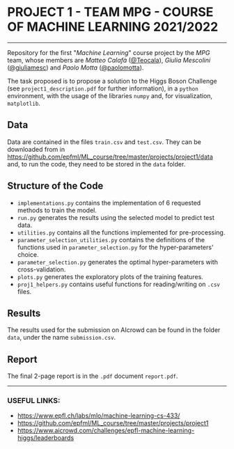 # PROJECT 1 - TEAM MPG - COURSE OF MACHINE LEARNING 2021/2022
-----------------------------------------------------------------


Repository for the first "*Machine Learning*" course project by the *MPG* team, whose members are *Matteo Calafà* ([@Teocala](https://github.com/Teocala)), *Giulia Mescolini* ([@giuliamesc](https://github.com/giuliamesc)) and *Paolo Motta* ([@paolomotta](https://github.com/paolomotta)).

The task proposed is to propose a solution to the Higgs Boson Challenge (see `project1_description.pdf` for further information), in a `python` environment, with the usage of the libraries `numpy` and, for visualization, `matplotlib`.

## Data

Data are contained in the files `train.csv` and `test.csv`.
They can be downloaded from in https://github.com/epfml/ML_course/tree/master/projects/project1/data and, to run the code, they need to be stored in the `data` folder.

## Structure of the Code

- `implementations.py` contains the implementation of 6 requested methods to train the model.
- `run.py` generates the results using the selected model to predict test data.
- `utilities.py` contains all the functions implemented for pre-processing.
- `parameter_selection_utilities.py` contains the definitions of the functions used in `parameter_selection.py` for the hyper-parameters' choice.
- `parameter_selection.py` generates the optimal hyper-parameters with cross-validation. 
- `plots.py` generates the exploratory plots of the training features.
- `proj1_helpers.py` contains useful functions for reading/writing on `.csv` files.

## Results

The results used for the submission on AIcrowd can be found in the folder `data`, under the name `submission.csv`.

## Report

The final 2-page report is in the `.pdf` document `report.pdf`.


-----------------------------------------------------------------
### USEFUL LINKS:
- https://www.epfl.ch/labs/mlo/machine-learning-cs-433/
- https://github.com/epfml/ML_course/tree/master/projects/project1
- https://www.aicrowd.com/challenges/epfl-machine-learning-higgs/leaderboards

